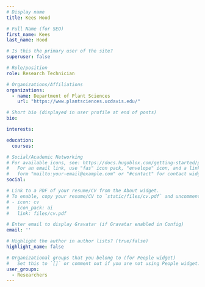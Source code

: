 ```yaml
---
# Display name
title: Kees Hood

# Full Name (for SEO)
first_name: Kees
last_name: Hood

# Is this the primary user of the site?
superuser: false

# Role/position
role: Research Technician

# Organizations/Affiliations
organizations:
  - name: Department of Plant Sciences
    url: "https://www.plantsciences.ucdavis.edu/"

# Short bio (displayed in user profile at end of posts)
bio:

interests:

education:
  courses:

# Social/Academic Networking
# For available icons, see: https://docs.hugoblox.com/getting-started/page-builder/#icons
#   For an email link, use "fas" icon pack, "envelope" icon, and a link in the
#   form "mailto:your-email@example.com" or "#contact" for contact widget.
social:

# Link to a PDF of your resume/CV from the About widget.
# To enable, copy your resume/CV to `static/files/cv.pdf` and uncomment the lines below.
# - icon: cv
#   icon_pack: ai
#   link: files/cv.pdf

# Enter email to display Gravatar (if Gravatar enabled in Config)
email: ''

# Highlight the author in author lists? (true/false)
highlight_name: false

# Organizational groups that you belong to (for People widget)
#   Set this to `[]` or comment out if you are not using People widget.
user_groups:
  - Researchers
---
```


